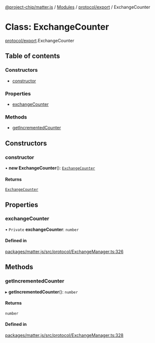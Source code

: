 [@project-chip/matter.js](../README.md) / [Modules](../modules.md) / [protocol/export](../modules/protocol_export.md) / ExchangeCounter

# Class: ExchangeCounter

[protocol/export](../modules/protocol_export.md).ExchangeCounter

## Table of contents

### Constructors

- [constructor](protocol_export.ExchangeCounter.md#constructor)

### Properties

- [exchangeCounter](protocol_export.ExchangeCounter.md#exchangecounter)

### Methods

- [getIncrementedCounter](protocol_export.ExchangeCounter.md#getincrementedcounter)

## Constructors

### constructor

• **new ExchangeCounter**(): [`ExchangeCounter`](protocol_export.ExchangeCounter.md)

#### Returns

[`ExchangeCounter`](protocol_export.ExchangeCounter.md)

## Properties

### exchangeCounter

• `Private` **exchangeCounter**: `number`

#### Defined in

[packages/matter.js/src/protocol/ExchangeManager.ts:326](https://github.com/project-chip/matter.js/blob/3adaded6/packages/matter.js/src/protocol/ExchangeManager.ts#L326)

## Methods

### getIncrementedCounter

▸ **getIncrementedCounter**(): `number`

#### Returns

`number`

#### Defined in

[packages/matter.js/src/protocol/ExchangeManager.ts:328](https://github.com/project-chip/matter.js/blob/3adaded6/packages/matter.js/src/protocol/ExchangeManager.ts#L328)
